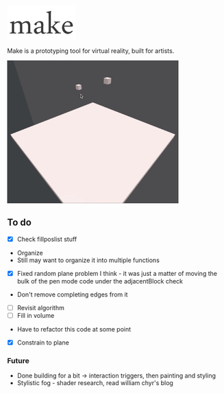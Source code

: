 ![alt tag](/Misc/make.png?raw=true)

Make is a prototyping tool for virtual reality, built for artists. 

<img src="/Misc/progress.gif" width=400px>

## To do
- [x] Check fillposlist stuff
- Organize
- Still may want to organize it into multiple functions
- [x] Fixed random plane problem I think - it was just a matter of moving the bulk of the pen mode code under the adjacentBlock check
- Don't remove completing edges from it
- [ ] Revisit algorithm
- [ ] Fill in volume
- Have to refactor this code at some point
- [x] Constrain to plane

### Future
- Done building for a bit -> interaction triggers, then painting and styling
- Stylistic fog - shader research, read william chyr's blog
